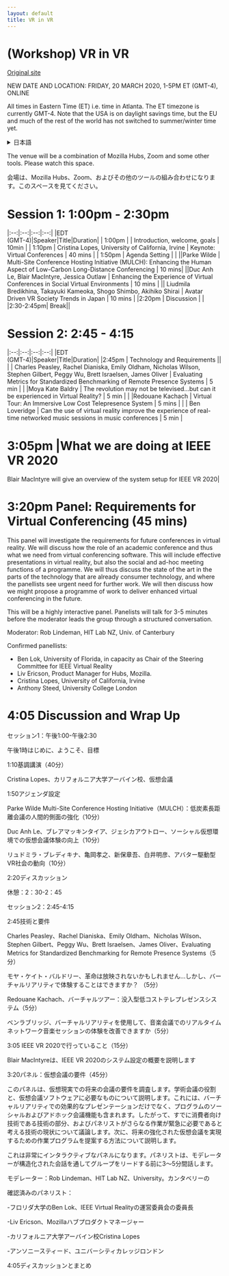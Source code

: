 ```yaml
---
layout: default
title: VR in VR
---
```


# (Workshop) VR in VR
[Original site](https://sites.google.com/view/vrinvr2020)

NEW DATE AND LOCATION: 
FRIDAY, 20 MARCH 2020, 1-5PM ET (GMT-4), ONLINE

All times in Eastern Time (ET) i.e. time in Atlanta. The ET timezone is currently GMT-4. Note that the USA is on daylight savings time, but the EU and much of the rest of the world has not switched to summer/winter time yet.
<details><summary>日本語</summary>新しい日付と場所：2020年3月20日金曜日 東部標準時(GMT-4) 午後1時から5時 オンラインにて。
すべての時間は東部標準時間（ET）、つまりアトランタ時間です。 ETタイムゾーンはGMT-4です。米国は夏時間になっていますが、EUおよびその他の多くの国ではまだ夏時間/冬時間に切り替えていないことに注意してください。</details>

The venue will be a combination of Mozilla Hubs, Zoom and some other tools. Please watch this space.

会場は、Mozilla Hubs、Zoom、およびその他のツールの組み合わせになります。このスペースを見てください。


# Session 1: 1:00pm - 2:30pm 

|:--:|:--:|:--:|:--:|
|EDT<br>(GMT-4)|Speaker|Title|Duration|
| 1:00pm | | Introduction, welcome, goals | 10min |
| 1:10pm | Cristina Lopes, University of California, Irvine | Keynote: Virtual Conferences | 40 mins |
| 1:50pm | Agenda Setting | |
||Parke Wilde | Multi-Site Conference Hosting Initiative (MULCH): Enhancing the Human Aspect of Low-Carbon Long-Distance Conferencing | 10 mins|
||Duc Anh Le, Blair MacIntyre, Jessica Outlaw | Enhancing the Experience of Virtual Conferences in Social Virtual Environments | 10 mins |
|| Liudmila Bredikhina, Takayuki Kameoka, Shogo Shimbo, Akihiko Shirai | Avatar Driven VR Society Trends in Japan | 10 mins |
|2:20pm | Discussion | |
|2:30-2:45pm| Break||

# Session 2: 2:45 - 4:15

|:--:|:--:|:--:|:--:|
|EDT</br>(GMT-4)|Speaker|Title|Duration|
|2:45pm | Technology and Requirements ||
| | Charles Peasley, Rachel Dianiska, Emily Oldham, Nicholas Wilson, Stephen Gilbert, Peggy Wu, Brett Israelsen, James Oliver | Evaluating Metrics for Standardized Benchmarking of Remote Presence Systems | 5 min |
| |Moya Kate Baldry | The revolution may not be televised…but can it be experienced in Virtual Reality? | 5 min |
| |Redouane Kachach | Virtual Tour: An Immersive Low Cost Telepresence System | 5 mins |
| | Ben Loveridge | Can the use of virtual reality improve the experience of real-time networked music sessions in music conferences | 5 min |

# 3:05pm |What we are doing at IEEE VR 2020 

Blair MacIntyre will give an overview of the system setup for IEEE VR 2020|

# 3:20pm  Panel: Requirements for Virtual Conferencing (45 mins)

This panel will investigate the requirements for future conferences in virtual reality. We will discuss how the role of an academic conference and thus what we need from virtual conferencing software. This will include effective presentations in virtual reality, but also the social and ad-hoc meeting functions of a programme. We will thus discuss the state of the art in the parts of the technology that are already consumer technology, and where the panellists see urgent need for further work. We will then discuss how we might propose a programme of work to deliver enhanced virtual conferencing in the future.

This will be a highly interactive panel. Panelists will talk for 3-5 minutes before the moderator leads the group through a structured conversation. 

Moderator: Rob Lindeman, HIT Lab NZ, Univ. of Canterbury

Confirmed panellists:
- Ben Lok, University of Florida, in capacity as Chair of the Steering Committee for IEEE Virtual Reality
- Liv Ericson, Product Manager for Hubs, Mozilla.
- Cristina Lopes, University of California, Irvine
- Anthony Steed, University College London


# 4:05 Discussion and Wrap Up





セッション1：午後1:00-午後2:30

午後1時はじめに、ようこそ、目標



1:10基調講演（40分）



Cristina Lopes、カリフォルニア大学アーバイン校、仮想会議



1:50アジェンダ設定



Parke Wilde Multi-Site Conference Hosting Initiative（MULCH）：低炭素長距離会議の人間的側面の強化（10分）

Duc Anh Le、ブレアマッキンタイア、ジェシカアウトロー、ソーシャル仮想環境での仮想会議体験の向上（10分）

リュドミラ・ブレディキナ、亀岡孝之、新保章吾、白井明彦、アバター駆動型VR社会の動向（10分）



2:20ディスカッション





休憩：2：30-2：45



セッション2：2:45-4:15



2:45技術と要件



Charles Peasley、Rachel Dianiska、Emily Oldham、Nicholas Wilson、Stephen Gilbert、Peggy Wu、Brett Israelsen、James Oliver、Evaluating Metrics for Standardized Benchmarking for Remote Presence Systems（5分）

モヤ・ケイト・バルドリー、革命は放映されないかもしれません…しかし、バーチャルリアリティで体験することはできますか？ （5分）

Redouane Kachach、バーチャルツアー：没入型低コストテレプレゼンスシステム（5分）

ベンラブリッジ、バーチャルリアリティを使用して、音楽会議でのリアルタイムネットワーク音楽セッションの体験を改善できますか（5分）



3:05 IEEE VR 2020で行っていること（15分）



Blair MacIntyreは、IEEE VR 2020のシステム設定の概要を説明します



3:20パネル：仮想会議の要件（45分）

このパネルは、仮想現実での将来の会議の要件を調査します。学術会議の役割と、仮想会議ソフトウェアに必要なものについて説明します。これには、バーチャルリアリティでの効果的なプレゼンテーションだけでなく、プログラムのソーシャルおよびアドホック会議機能も含まれます。したがって、すでに消費者向け技術である技術の部分、およびパネリストがさらなる作業が緊急に必要であると考える技術の現状について議論します。次に、将来の強化された仮想会議を実現するための作業プログラムを提案する方法について説明します。

これは非常にインタラクティブなパネルになります。パネリストは、モデレーターが構造化された会話を通してグループをリードする前に3〜5分間話します。

モデレーター：Rob Lindeman、HIT Lab NZ、University。カンタベリーの

確認済みのパネリスト：

-フロリダ大学のBen Lok、IEEE Virtual Realityの運営委員会の委員長

-Liv Ericson、Mozillaハブプロダクトマネージャー

-カリフォルニア大学アーバイン校Cristina Lopes

-アンソニースティード、ユニバーシティカレッジロンドン



4:05ディスカッションとまとめ
